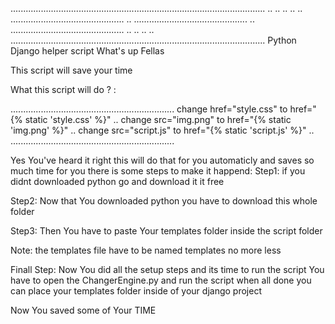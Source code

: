 .....................................................................................................
               ..           ..                                         ..           ..
               ..           .............................................
               ..           .............................................
               ..           .............................................
               ..           ..					       ..           ..
.....................................................................................................
Python Django helper script
What's up Fellas 

This script will save your time 

What this script will do ? :

.................................................................
change href="style.css" to href="{% static 'style.css' %}"	..
change src="img.png" to href="{% static 'img.png' %}"		  ..
change src="script.js" to href="{% static 'script.js' %}"	..
.................................................................

Yes You've heard it right this will do that for you automaticly and saves so much time for you
there is some steps to make it happend:
Step1:
if you didnt downloaded python go and download it it free 

Step2:
Now that You downloaded python you have to download this whole folder

Step3:
Then You have to paste Your templates folder inside the script folder 

Note: 
the templates file have to be named templates no more less

Finall Step:
Now You did all the setup steps and its time to run the script
You have to open the ChangerEngine.py and run the script
when all done you can place your templates folder inside of your django project

Now You saved some of Your TIME
